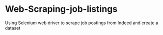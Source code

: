 # Web-Scraping-job-listings
Using Selenium web driver to scrape job postings from Indeed and create a dataset
